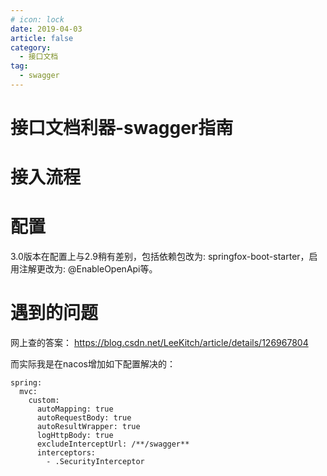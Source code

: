 ```yaml
---
# icon: lock
date: 2019-04-03
article: false
category:
  - 接口文档
tag:
  - swagger
---
```


# 接口文档利器-swagger指南
# 接入流程
# 配置

3.0版本在配置上与2.9稍有差别，包括依赖包改为: springfox-boot-starter，启用注解更改为: @EnableOpenApi等。
# 遇到的问题
网上查的答案：
https://blog.csdn.net/LeeKitch/article/details/126967804

而实际我是在nacos增加如下配置解决的：
```
spring:
  mvc:
    custom:
      autoMapping: true
      autoRequestBody: true
      autoResultWrapper: true
      logHttpBody: true
      excludeInterceptUrl: /**/swagger**
      interceptors:
        - .SecurityInterceptor    
```
 